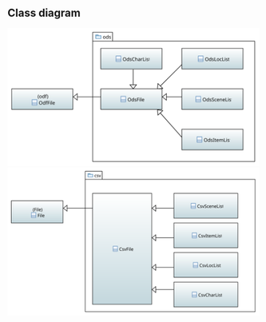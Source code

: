## Class diagram

![ods_w package class diagram](../../../docs/img/ods_package_class_diagram.svg)
![ods_r package class diagram](../../../docs/img/csv_package_class_diagram.svg)

